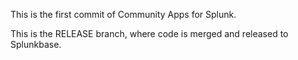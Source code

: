 This is the first commit of Community Apps for Splunk.

This is the RELEASE branch, where code is merged and released to Splunkbase.